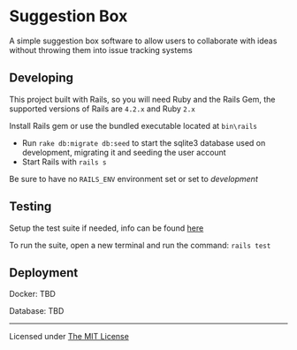 # Suggestion Box

A simple suggestion box software to allow users to collaborate with ideas
without throwing them into issue tracking systems

Developing
----
 This project built with Rails, so you will need Ruby and the Rails Gem, the supported
 versions of Rails are `4.2.x` and Ruby `2.x`

 Install Rails gem or use the bundled executable located at `bin\rails`
  - Run `rake db:migrate db:seed` to start the sqlite3 database used on development, migrating it and seeding the user account
  - Start Rails with `rails s`

  Be sure to have no `RAILS_ENV` environment set or set to *development*

Testing
----
 Setup the test suite if needed, info can be found [here](http://buildingrails.com/a/rails_automated_testing_setup_for_beginners)

 To run the suite, open a new terminal and run the command: `rails test`

Deployment
----

 Docker: TBD

 Database: TBD

-----------
Licensed under [The MIT License](./LICENSE)
